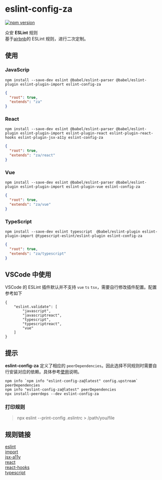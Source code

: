 # eslint-config-za

[![npm version](https://badge.fury.io/js/eslint-config-za.svg)](https://www.npmjs.com/package/eslint-config-za)

众安 **ESLint** 规则  
基于[airbnb](https://github.com/airbnb/javascript)的 ESLint 规则，进行二次定制。


## 使用

### JavaScrip

```
npm install --save-dev eslint @babel/eslint-parser @babel/eslint-plugin eslint-plugin-import eslint-config-za
```

```json
{
  "root": true,
  "extends": "za"
}

```

### React

```
npm install --save-dev eslint @babel/eslint-parser @babel/eslint-plugin eslint-plugin-import eslint-plugin-react eslint-plugin-react-hooks eslint-plugin-jsx-a11y eslint-config-za
```

```json
{
  "root": true,
  "extends": "za/react"
}

```

### Vue

```
npm install --save-dev eslint @babel/eslint-parser @babel/eslint-plugin eslint-plugin-import eslint-plugin-vue eslint-config-za
```

```json
{
  "root": true,
  "extends": "za/vue"
}

```

### TypeScript

```
npm install --save-dev eslint typescript  @babel/eslint-plugin eslint-plugin-import @typescript-eslint/eslint-plugin eslint-config-za
```

```json
{
  "root": true,
  "extends": "za/typescript"
}

```

## VSCode 中使用
VSCode 的 ESLint 插件默认并不支持 `vue` `ts` `tsx`，需要自行修改插件配置。配置参考如下

```
{
    "eslint.validate": [
        "javascript",
        "javascriptreact",
        "typescript",
        "typescriptreact",
        "vue"
    ]
}
```


## 提示

**eslint-config-za** 定义了相应的 `peerDependencies`。因此选择不同规则时需要自行安装对应的依赖。具体参考[使用](#使用)说明。  

```
npm info `npm info "eslint-config-za@latest" config.upstream` peerDependencies
npm info "eslint-config-za@latest" peerDependencies
npx install-peerdeps --dev eslint-config-za
```

### 打印规则

> npx eslint --print-config .eslintrc > /path/you/file

## 规则链接
[eslint](https://github.com/eslint/eslint/tree/master/docs/rules)  
[import](https://github.com/benmosher/eslint-plugin-import/tree/master/docs/rules)  
[jsx-a11y](https://github.com/evcohen/eslint-plugin-jsx-a11y/tree/master/docs/rules)  
[react](https://github.com/yannickcr/eslint-plugin-react/tree/master/docs/rules)  
[react-hooks](https://reactjs.org/docs/hooks-rules.html)  
[typescript](https://github.com/typescript-eslint/typescript-eslint/tree/master/packages/eslint-plugin/docs/rules)